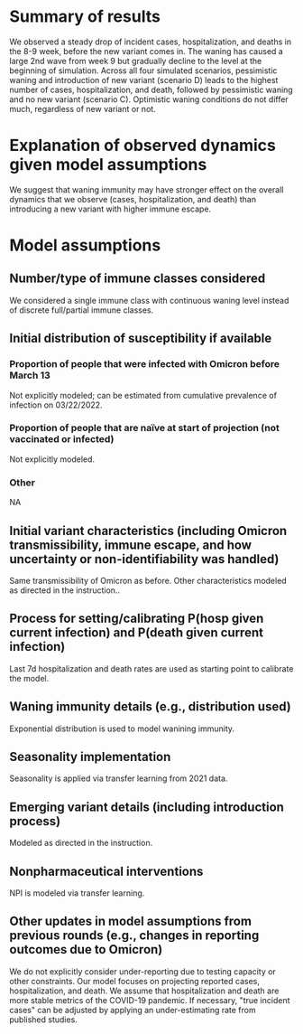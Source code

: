 
# Summary of results
We observed a steady drop of incident cases, hospitalization, and deaths in the 8-9 week, before the new variant comes in. The waning has caused a large 2nd wave from week 9 but gradually decline to the level at the beginning of simulation.
Across all four simulated scenarios, pessimistic waning and introduction of new variant (scenario D) leads to the highest number of cases, hospitalization, and death, followed by pessimistic waning and no new variant (scenario C). Optimistic waning conditions do not differ much, regardless of new variant or not. 
# Explanation of observed dynamics given model assumptions
We suggest that waning immunity may have stronger effect on the overall dynamics that we observe (cases, hospitalization, and death) than introducing a new variant with higher immune escape. 
# Model assumptions
## Number/type of immune classes considered
We considered a single immune class with continuous waning level instead of discrete full/partial immune classes.
## Initial distribution of susceptibility if available
### Proportion of people that were infected with Omicron before March 13
Not explicitly modeled; can be estimated from cumulative prevalence of infection on 03/22/2022.
### Proportion of people that are naïve at start of projection (not vaccinated or infected)
Not explicitly modeled.
### Other
NA
## Initial variant characteristics (including Omicron transmissibility, immune escape, and how uncertainty or non-identifiability was handled) 
Same transmissibility of Omicron as before. Other characteristics modeled as directed in the instruction..
## Process for setting/calibrating P(hosp given current infection) and P(death given current infection)
Last 7d hospitalization and death rates are used as starting point to calibrate the model.
## Waning immunity details (e.g., distribution used)
Exponential distribution is used to model wanining immunity.
## Seasonality implementation
Seasonality is applied via transfer learning from 2021 data.
## Emerging variant details (including introduction process)
Modeled as directed in the instruction.
## Nonpharmaceutical interventions 
NPI is modeled via transfer learning.
## Other updates in model assumptions from previous rounds (e.g., changes in reporting outcomes due to Omicron)
We do not explicitly consider under-reporting due to testing capacity or other constraints. Our model focuses on projecting reported cases, hospitalization, and death. We assume that hospitalization and death are more stable metrics of the COVID-19 pandemic. If necessary, "true incident cases" can be adjusted by applying an under-estimating rate from published studies.
